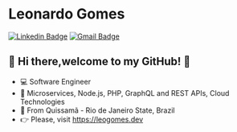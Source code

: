 # Leonardo Gomes

[![Linkedin Badge](https://img.shields.io/badge/-LinkedIn-blue?style=for-the-badge&logo=Linkedin&logoColor=white&link=https://www.linkedin.com/in/leogomesdev/)](https://www.linkedin.com/in/leogomesdev/)
[![Gmail Badge](https://img.shields.io/badge/-Gmail-c14438?style=for-the-badge&logo=Gmail&logoColor=white&link=mailto:leogomesdev@gmail.com)](mailto:leogomesdev@gmail.com)


## 👋 Hi there,welcome to my GitHub! 🚀

- 💻 Software Engineer
- 🎯 Microservices, Node.js, PHP, GraphQL and REST APIs, Cloud Technologies
- 📌 From Quissamã - Rio de Janeiro State, Brazil
- 👉 Please, visit https://leogomes.dev
